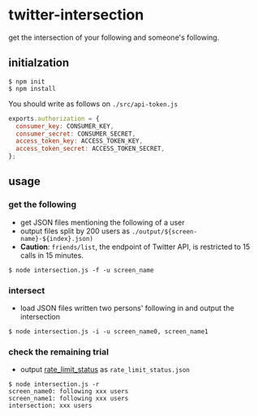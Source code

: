 # twitter-intersection

get the intersection of your following and someone's following.

## initialzation

```
$ npm init
$ npm install
```

You should write as follows on `./src/api-token.js`

```Javascript
exports.authorization = {
  consumer_key: CONSUMER_KEY,
  consumer_secret: CONSUMER_SECRET,
  access_token_key: ACCESS_TOKEN_KEY,
  access_token_secret: ACCESS_TOKEN_SECRET,
};
```

## usage

### get the following

- get JSON files mentioning the following of a user
- output files split by 200 users as `./output/${screen-name}-${index}.json)`
- **Caution**: `friends/list`, the endpoint of Twitter API, is restricted to 15 calls in 15 minutes.

```
$ node intersection.js -f -u screen_name
```

### intersect

- load JSON files written two persons' following in and output the intersection

```
$ node intersection.js -i -u screen_name0, screen_name1
```

### check the remaining trial

- output [rate_limit_status](https://syncer.jp/Web/API/Twitter/REST_API/GET/application/rate_limit_status/) as `rate_limit_status.json`

```
$ node intersection.js -r
screen_name0: following xxx users
screen_name1: following xxx users
intersection: xxx users
```
